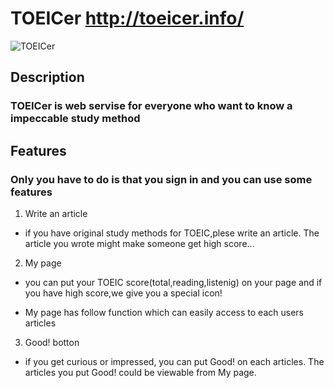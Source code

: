 # **TOEICer**  <http://toeicer.info/>

![TOEICer](http://toeicer.info/images/logo.png "TOEICer")

## **Description**

### TOEICer is web servise for everyone who want to know a impeccable study method

## Features

### Only you have to do is that you sign in and you can use some features

1. Write an article
 * if you have original study methods for TOEIC,plese write an article.
 The article you wrote might make someone get high score...

2. My page
 * you can put your TOEIC score(total,reading,listenig) on your page and if you have high score,we give you a special icon!

 * My page has follow function which can easily access to each users articles

3. Good! botton
 * if you get curious or impressed, you can put Good! on each articles. 
 The articles you put Good! could be viewable from My page.
 
